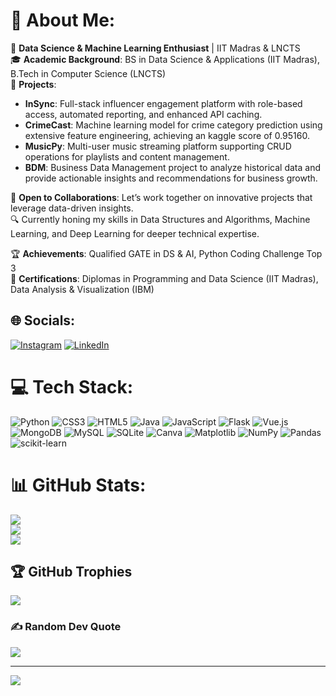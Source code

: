 # 💫 About Me:

🌟 **Data Science & Machine Learning Enthusiast** | IIT Madras & LNCTS  
🎓 **Academic Background**: BS in Data Science & Applications (IIT Madras), B.Tech in Computer Science (LNCTS)  
💼 **Projects**:
  - **InSync**: Full-stack influencer engagement platform with role-based access, automated reporting, and enhanced API caching.
  - **CrimeCast**: Machine learning model for crime category prediction using extensive feature engineering, achieving an kaggle score of 0.95160.
  - **MusicPy**: Multi-user music streaming platform supporting CRUD operations for playlists and content management.
  - **BDM**: Business Data Management project to analyze historical data and provide actionable insights and recommendations for business growth.

🤝 **Open to Collaborations**: Let’s work together on innovative projects that leverage data-driven insights.<br>
🔍 Currently honing my skills in Data Structures and Algorithms, Machine Learning, and Deep Learning for deeper technical expertise.  

🏆 **Achievements**: Qualified GATE in DS & AI, Python Coding Challenge Top 3<br>
📜 **Certifications**: Diplomas in Programming and Data Science (IIT Madras), Data Analysis & Visualization (IBM) 


## 🌐 Socials:
[![Instagram](https://img.shields.io/badge/Instagram-%23E4405F.svg?logo=Instagram&logoColor=white)](https://instagram.com/anujgupta.py) [![LinkedIn](https://img.shields.io/badge/LinkedIn-%230077B5.svg?logo=linkedin&logoColor=white)](https://linkedin.com/in/anujgupta95) 

# 💻 Tech Stack:
![Python](https://img.shields.io/badge/python-3670A0?style=for-the-badge&logo=python&logoColor=ffdd54) ![CSS3](https://img.shields.io/badge/css3-%231572B6.svg?style=for-the-badge&logo=css3&logoColor=white) ![HTML5](https://img.shields.io/badge/html5-%23E34F26.svg?style=for-the-badge&logo=html5&logoColor=white) ![Java](https://img.shields.io/badge/java-%23ED8B00.svg?style=for-the-badge&logo=openjdk&logoColor=white) ![JavaScript](https://img.shields.io/badge/javascript-%23323330.svg?style=for-the-badge&logo=javascript&logoColor=%23F7DF1E) ![Flask](https://img.shields.io/badge/flask-%23000.svg?style=for-the-badge&logo=flask&logoColor=white) ![Vue.js](https://img.shields.io/badge/vue.js-%2335495e.svg?style=for-the-badge&logo=vuedotjs&logoColor=%234FC08D) ![MongoDB](https://img.shields.io/badge/MongoDB-%234ea94b.svg?style=for-the-badge&logo=mongodb&logoColor=white) ![MySQL](https://img.shields.io/badge/mysql-4479A1.svg?style=for-the-badge&logo=mysql&logoColor=white) ![SQLite](https://img.shields.io/badge/sqlite-%2307405e.svg?style=for-the-badge&logo=sqlite&logoColor=white) ![Canva](https://img.shields.io/badge/Canva-%2300C4CC.svg?style=for-the-badge&logo=Canva&logoColor=white) ![Matplotlib](https://img.shields.io/badge/Matplotlib-%23ffffff.svg?style=for-the-badge&logo=Matplotlib&logoColor=black) ![NumPy](https://img.shields.io/badge/numpy-%23013243.svg?style=for-the-badge&logo=numpy&logoColor=white) ![Pandas](https://img.shields.io/badge/pandas-%23150458.svg?style=for-the-badge&logo=pandas&logoColor=white) ![scikit-learn](https://img.shields.io/badge/scikit--learn-%23F7931E.svg?style=for-the-badge&logo=scikit-learn&logoColor=white)
# 📊 GitHub Stats:
![](https://github-readme-stats.vercel.app/api?username=anujgupta95&theme=dark&hide_border=false&include_all_commits=true&count_private=true)<br/>
![](https://github-readme-streak-stats.herokuapp.com/?user=anujgupta95&theme=dark&hide_border=false)<br/>
![](https://github-readme-stats.vercel.app/api/top-langs/?username=anujgupta95&theme=dark&hide_border=false&include_all_commits=true&count_private=true&layout=compact)

## 🏆 GitHub Trophies
![](https://github-profile-trophy.vercel.app/?username=anujgupta95&theme=radical&no-frame=false&no-bg=false&margin-w=4)

### ✍️ Random Dev Quote
![](https://quotes-github-readme.vercel.app/api?type=horizontal&theme=radical)

---
[![](https://visitcount.itsvg.in/api?id=anujgupta95&icon=0&color=0)](https://visitcount.itsvg.in)

<!-- Proudly created with GPRM ( https://gprm.itsvg.in ) -->
